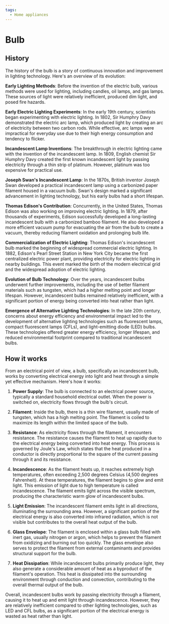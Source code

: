 ```yaml
---
tags:
  - Home appliances
---
```


# Bulb

## History

The history of the bulb is a story of continuous innovation and improvement in lighting technology. Here's an overview of its evolution:

**Early Lighting Methods**: Before the invention of the electric bulb, various methods were used for lighting, including candles, oil lamps, and gas lamps. These sources of light were relatively inefficient, produced dim light, and posed fire hazards.

**Early Electric Lighting Experiments**: In the early 19th century, scientists began experimenting with electric lighting. In 1802, Sir Humphry Davy demonstrated the electric arc lamp, which produced light by creating an arc of electricity between two carbon rods. While effective, arc lamps were impractical for everyday use due to their high energy consumption and tendency to flicker.

**Incandescent Lamp Inventions**: The breakthrough in electric lighting came with the invention of the incandescent lamp. In 1809, English chemist Sir Humphry Davy created the first known incandescent light by passing electricity through a thin strip of platinum. However, platinum was too expensive for practical use.

**Joseph Swan's Incandescent Lamp**: In the 1870s, British inventor Joseph Swan developed a practical incandescent lamp using a carbonized paper filament housed in a vacuum bulb. Swan's design marked a significant advancement in lighting technology, but his early bulbs had a short lifespan.

**Thomas Edison's Contribution**: Concurrently, in the United States, Thomas Edison was also working on improving electric lighting. In 1879, after thousands of experiments, Edison successfully developed a long-lasting incandescent bulb with a carbonized bamboo filament. He also developed a more efficient vacuum pump for evacuating the air from the bulb to create a vacuum, thereby reducing filament oxidation and prolonging bulb life.

**Commercialization of Electric Lighting**: Thomas Edison's incandescent bulb marked the beginning of widespread commercial electric lighting. In 1882, Edison's Pearl Street Station in New York City became the first centralized electric power plant, providing electricity for electric lighting in nearby buildings. This event marked the birth of the modern electrical grid and the widespread adoption of electric lighting.

**Evolution of Bulb Technology**: Over the years, incandescent bulbs underwent further improvements, including the use of better filament materials such as tungsten, which had a higher melting point and longer lifespan. However, incandescent bulbs remained relatively inefficient, with a significant portion of energy being converted into heat rather than light.

**Emergence of Alternative Lighting Technologies**: In the late 20th century, concerns about energy efficiency and environmental impact led to the development of alternative lighting technologies such as fluorescent lamps, compact fluorescent lamps (CFLs), and light-emitting diode (LED) bulbs. These technologies offered greater energy efficiency, longer lifespan, and reduced environmental footprint compared to traditional incandescent bulbs.

## How it works

From an electrical point of view, a bulb, specifically an incandescent bulb, works by converting electrical energy into light and heat through a simple yet effective mechanism. Here's how it works:

1. **Power Supply**: The bulb is connected to an electrical power source, typically a standard household electrical outlet. When the power is switched on, electricity flows through the bulb's circuit.

2. **Filament**: Inside the bulb, there is a thin wire filament, usually made of tungsten, which has a high melting point. The filament is coiled to maximize its length within the limited space of the bulb. 

3. **Resistance**: As electricity flows through the filament, it encounters resistance. The resistance causes the filament to heat up rapidly due to the electrical energy being converted into heat energy. This process is governed by Joule's Law, which states that the heat produced in a conductor is directly proportional to the square of the current passing through it and its resistance.

4. **Incandescence**: As the filament heats up, it reaches extremely high temperatures, often exceeding 2,500 degrees Celsius (4,500 degrees Fahrenheit). At these temperatures, the filament begins to glow and emit light. This emission of light due to high temperature is called incandescence. The filament emits light across the visible spectrum, producing the characteristic warm glow of incandescent bulbs.

5. **Light Emission**: The incandescent filament emits light in all directions, illuminating the surrounding area. However, a significant portion of the electrical energy is also converted into infrared radiation, which is not visible but contributes to the overall heat output of the bulb.

6. **Glass Envelope**: The filament is enclosed within a glass bulb filled with inert gas, usually nitrogen or argon, which helps to prevent the filament from oxidizing and burning out too quickly. The glass envelope also serves to protect the filament from external contaminants and provides structural support for the bulb.

7. **Heat Dissipation**: While incandescent bulbs primarily produce light, they also generate a considerable amount of heat as a byproduct of the filament's operation. This heat is dissipated into the surrounding environment through conduction and convection, contributing to the overall thermal output of the bulb.

Overall, incandescent bulbs work by passing electricity through a filament, causing it to heat up and emit light through incandescence. However, they are relatively inefficient compared to other lighting technologies, such as LED and CFL bulbs, as a significant portion of the electrical energy is wasted as heat rather than light.